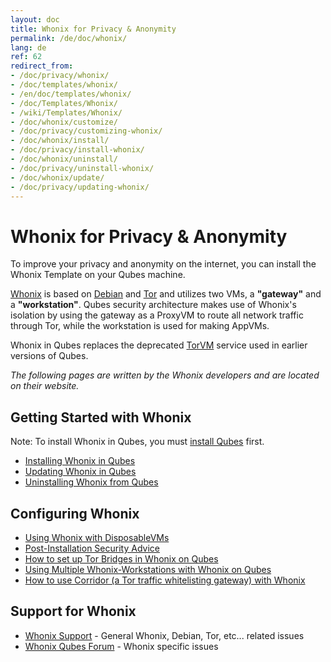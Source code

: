 ```yaml
---
layout: doc
title: Whonix for Privacy & Anonymity
permalink: /de/doc/whonix/
lang: de
ref: 62
redirect_from:
- /doc/privacy/whonix/
- /doc/templates/whonix/
- /en/doc/templates/whonix/
- /doc/Templates/Whonix/
- /wiki/Templates/Whonix/
- /doc/whonix/customize/
- /doc/privacy/customizing-whonix/
- /doc/whonix/install/
- /doc/privacy/install-whonix/
- /doc/whonix/uninstall/
- /doc/privacy/uninstall-whonix/
- /doc/whonix/update/
- /doc/privacy/updating-whonix/
---
```


Whonix for Privacy & Anonymity
==============================

To improve your privacy and anonymity on the internet, you can install the
Whonix Template on your Qubes machine.

[Whonix](https://www.whonix.org) is based on [Debian](https://www.debian.org)
and [Tor](https://www.torproject.org) and utilizes two VMs, a **"gateway"** and
a **"workstation"**. Qubes security architecture makes use of Whonix's isolation
by using the gateway as a ProxyVM to route all network traffic through Tor,
while the workstation is used for making AppVMs.

Whonix in Qubes replaces the deprecated [TorVM](/de/doc/torvm) service used in earlier
versions of Qubes.

*The following pages are written by the Whonix developers and are located on their website.*

## Getting Started with Whonix

Note: To install Whonix in Qubes, you must [install Qubes](/de/doc/installation-guide/) first.

* [Installing Whonix in Qubes](https://www.whonix.org/wiki/Qubes/Install)
* [Updating Whonix in Qubes](https://www.whonix.org/wiki/Qubes/Update)
* [Uninstalling Whonix from Qubes](https://www.whonix.org/wiki/Qubes/Uninstall)

## Configuring Whonix

* [Using Whonix with DisposableVMs](https://www.whonix.org/wiki/Qubes/Disposable_VM)
* [Post-Installation Security Advice](https://www.whonix.org/wiki/Post_Install_Advice)
* [How to set up Tor Bridges in Whonix on Qubes](https://www.whonix.org/wiki/Bridges)
* [Using Multiple Whonix-Workstations with Whonix on Qubes](https://www.whonix.org/wiki/Multiple_Whonix-Workstations#Qubes-Whonix)
* [How to use Corridor (a Tor traffic whitelisting gateway) with Whonix](https://www.whonix.org/wiki/Corridor)

## Support for Whonix

*  [Whonix Support](https://www.whonix.org/wiki/Support) - General Whonix, Debian, Tor, etc... related issues
*  [Whonix Qubes Forum](https://forums.whonix.org/c/qubes) - Whonix specific issues


